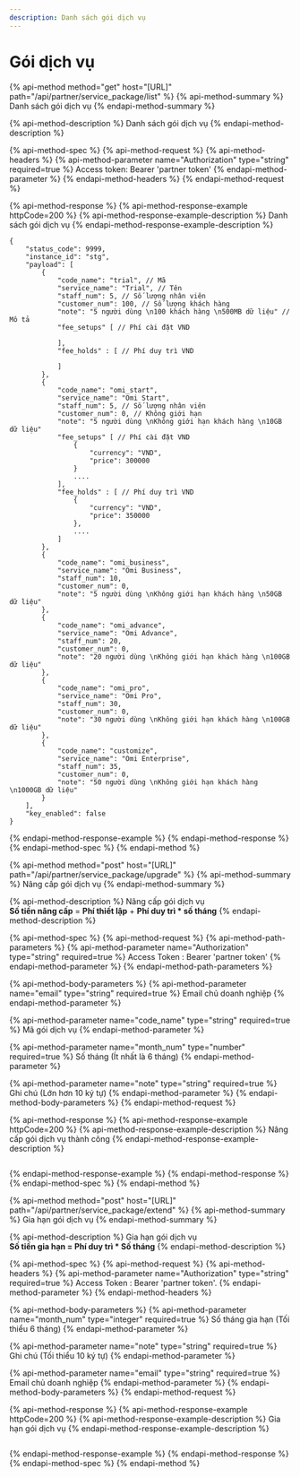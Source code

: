 ```yaml
---
description: Danh sách gói dịch vụ
---
```


# Gói dịch vụ

{% api-method method="get" host="\[URL\]" path="/api/partner/service\_package/list" %}
{% api-method-summary %}
Danh sách gói dịch vụ
{% endapi-method-summary %}

{% api-method-description %}
Danh sách gói dịch vụ
{% endapi-method-description %}

{% api-method-spec %}
{% api-method-request %}
{% api-method-headers %}
{% api-method-parameter name="Authorization" type="string" required=true %}
Access token: Bearer 'partner token'
{% endapi-method-parameter %}
{% endapi-method-headers %}
{% endapi-method-request %}

{% api-method-response %}
{% api-method-response-example httpCode=200 %}
{% api-method-response-example-description %}
Danh sách gói dịch vụ
{% endapi-method-response-example-description %}

```
{
    "status_code": 9999,
    "instance_id": "stg",
    "payload": [
        {
            "code_name": "trial", // Mã
            "service_name": "Trial", // Tên
            "staff_num": 5, // Số lượng nhân viên
            "customer_num": 100, // Số lượng khách hàng
            "note": "5 người dùng \n100 khách hàng \n500MB dữ liệu" // Mô tả
            "fee_setups" [ // Phí cài đặt VND
                
            ],
            "fee_holds" : [ // Phí duy trì VND
                
            ]
        },
        {
            "code_name": "omi_start",
            "service_name": "Omi Start",
            "staff_num": 5, // Số lượng nhân viên
            "customer_num": 0, // Không giới hạn
            "note": "5 người dùng \nKhông giới hạn khách hàng \n10GB dữ liệu"
            "fee_setups" [ // Phí cài đặt VND
                {
                    "currency": "VND",
                    "price": 300000
                }
                ....
            ],
            "fee_holds" : [ // Phí duy trì VND
                {
                    "currency": "VND",
                    "price": 350000
                },
                ....
            ]
        },
        {
            "code_name": "omi_business",
            "service_name": "Omi Business",
            "staff_num": 10,
            "customer_num": 0,
            "note": "5 người dùng \nKhông giới hạn khách hàng \n50GB dữ liệu"
        },
        {
            "code_name": "omi_advance",
            "service_name": "Omi Advance",
            "staff_num": 20,
            "customer_num": 0,
            "note": "20 người dùng \nKhông giới hạn khách hàng \n100GB dữ liệu"
        },
        {
            "code_name": "omi_pro",
            "service_name": "Omi Pro",
            "staff_num": 30,
            "customer_num": 0,
            "note": "30 người dùng \nKhông giới hạn khách hàng \n100GB dữ liệu"
        },
        {
            "code_name": "customize",
            "service_name": "Omi Enterprise",
            "staff_num": 35,
            "customer_num": 0,
            "note": "50 người dùng \nKhông giới hạn khách hàng \n1000GB dữ liệu"
        }
    ],
    "key_enabled": false
}
```
{% endapi-method-response-example %}
{% endapi-method-response %}
{% endapi-method-spec %}
{% endapi-method %}

{% api-method method="post" host="\[URL\]" path="/api/partner/service\_package/upgrade" %}
{% api-method-summary %}
Nâng cấp gói dịch vụ
{% endapi-method-summary %}

{% api-method-description %}
Nâng cấp gói dịch vụ  
**Số tiền nâng cấp** = **Phí thiết lập** + **Phí duy trì \* số tháng**
{% endapi-method-description %}

{% api-method-spec %}
{% api-method-request %}
{% api-method-path-parameters %}
{% api-method-parameter name="Authorization" type="string" required=true %}
Access Token : Bearer 'partner token'
{% endapi-method-parameter %}
{% endapi-method-path-parameters %}

{% api-method-body-parameters %}
{% api-method-parameter name="email" type="string" required=true %}
Email chủ doanh nghiệp
{% endapi-method-parameter %}

{% api-method-parameter name="code\_name" type="string" required=true %}
Mã gói dịch vụ
{% endapi-method-parameter %}

{% api-method-parameter name="month\_num" type="number" required=true %}
Số tháng \(Ít nhất là 6 tháng\)
{% endapi-method-parameter %}

{% api-method-parameter name="note" type="string" required=true %}
Ghi chú \(Lớn hơn 10 ký tự\)
{% endapi-method-parameter %}
{% endapi-method-body-parameters %}
{% endapi-method-request %}

{% api-method-response %}
{% api-method-response-example httpCode=200 %}
{% api-method-response-example-description %}
Nâng cấp gói dịch vụ thành công
{% endapi-method-response-example-description %}

```

```
{% endapi-method-response-example %}
{% endapi-method-response %}
{% endapi-method-spec %}
{% endapi-method %}

{% api-method method="post" host="\[URL\]" path="/api/partner/service\_package/extend" %}
{% api-method-summary %}
Gia hạn gói dịch vụ
{% endapi-method-summary %}

{% api-method-description %}
Gia hạn gói dịch vụ  
**Số tiền gia hạn = Phí duy trì \* Số tháng**
{% endapi-method-description %}

{% api-method-spec %}
{% api-method-request %}
{% api-method-headers %}
{% api-method-parameter name="Authorization" type="string" required=true %}
Access Token : Bearer 'partner token'.
{% endapi-method-parameter %}
{% endapi-method-headers %}

{% api-method-body-parameters %}
{% api-method-parameter name="month\_num" type="integer" required=true %}
Số tháng gia hạn \(Tối thiểu 6 tháng\)
{% endapi-method-parameter %}

{% api-method-parameter name="note" type="string" required=true %}
Ghi chú \(Tối thiểu 10 ký tự\)
{% endapi-method-parameter %}

{% api-method-parameter name="email" type="string" required=true %}
Email chủ doanh nghiệp
{% endapi-method-parameter %}
{% endapi-method-body-parameters %}
{% endapi-method-request %}

{% api-method-response %}
{% api-method-response-example httpCode=200 %}
{% api-method-response-example-description %}
Gia hạn gói dịch vụ
{% endapi-method-response-example-description %}

```

```
{% endapi-method-response-example %}
{% endapi-method-response %}
{% endapi-method-spec %}
{% endapi-method %}



